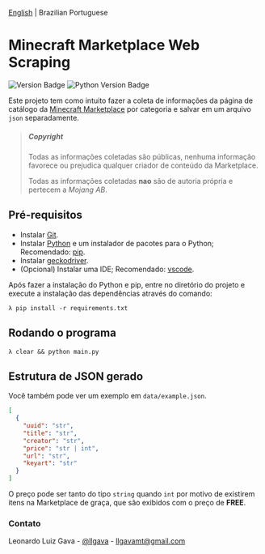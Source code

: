 [English](../README.md) | Brazilian Portuguese

# Minecraft Marketplace Web Scraping
![Version Badge](https://img.shields.io/badge/Version-beta--1.0-orange?style=flat-square)
![Python Version Badge](https://img.shields.io/badge/3.8.6-blue?style=flat-square&logo=python&logoColor=white)

Este projeto tem como intuito fazer a coleta de informações da página de catálogo da [Minecraft Marketplace](https://www.minecraft.net/en-us/catalog) por categoria e salvar em um arquivo `json` separadamente.

> ##### Copyright
>
> Todas as informações coletadas são públicas, nenhuma informação favorece ou prejudica qualquer criador de conteúdo da Marketplace.
>
> Todas as informações coletadas **nao** são de autoria própria e pertecem a *Mojang AB*.

## Pré-requisitos

  * Instalar [Git](https://git-scm.com).
  * Instalar [Python](https://www.python.org/downloads/) e um instalador de pacotes para o Python; Recomendado: [pip](https://pypi.org/project/pip/).
  * Instalar [geckodriver](https://github.com/mozilla/geckodriver/releases).
  * (Opcional) Instalar uma IDE; Recomendado: [vscode](https://code.visualstudio.com).

Após fazer a instalação do Python e pip, entre no diretório do projeto e execute a instalação das dependências através do comando:

```shell
λ pip install -r requirements.txt
```

## Rodando o programa

```shell
λ clear && python main.py
```

## Estrutura de JSON gerado
Você também pode ver um exemplo em `data/example.json`.

```json
[
  {
    "uuid": "str",
    "title": "str",
    "creator": "str",
    "price": "str | int",
    "url": "str",
    "keyart": "str"
  }
]
```

O preço pode ser tanto do tipo `string` quando `int` por motivo de existirem itens na Marketplace de graça, que são exibidos com o preço de **FREE**.

### Contato

Leonardo Luiz Gava - [@llgava](https://twitter.com/llgava "Leonardo Luiz Gava • Twitter") - <llgavamt@gmail.com>

